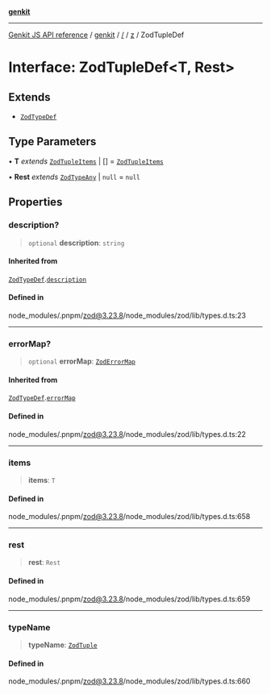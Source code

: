 [**genkit**](../../../README.md)

***

[Genkit JS API reference](../../../../README.md) / [genkit](../../../README.md) / [/](../../../README.md) / [z](../README.md) / ZodTupleDef

# Interface: ZodTupleDef\<T, Rest\>

## Extends

- [`ZodTypeDef`](ZodTypeDef.md)

## Type Parameters

• **T** *extends* [`ZodTupleItems`](../type-aliases/ZodTupleItems.md) \| [] = [`ZodTupleItems`](../type-aliases/ZodTupleItems.md)

• **Rest** *extends* [`ZodTypeAny`](../type-aliases/ZodTypeAny.md) \| `null` = `null`

## Properties

### description?

> `optional` **description**: `string`

#### Inherited from

[`ZodTypeDef`](ZodTypeDef.md).[`description`](ZodTypeDef.md#description)

#### Defined in

node\_modules/.pnpm/zod@3.23.8/node\_modules/zod/lib/types.d.ts:23

***

### errorMap?

> `optional` **errorMap**: [`ZodErrorMap`](../type-aliases/ZodErrorMap.md)

#### Inherited from

[`ZodTypeDef`](ZodTypeDef.md).[`errorMap`](ZodTypeDef.md#errormap)

#### Defined in

node\_modules/.pnpm/zod@3.23.8/node\_modules/zod/lib/types.d.ts:22

***

### items

> **items**: `T`

#### Defined in

node\_modules/.pnpm/zod@3.23.8/node\_modules/zod/lib/types.d.ts:658

***

### rest

> **rest**: `Rest`

#### Defined in

node\_modules/.pnpm/zod@3.23.8/node\_modules/zod/lib/types.d.ts:659

***

### typeName

> **typeName**: [`ZodTuple`](../enumerations/ZodFirstPartyTypeKind.md#zodtuple)

#### Defined in

node\_modules/.pnpm/zod@3.23.8/node\_modules/zod/lib/types.d.ts:660
